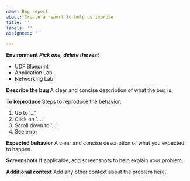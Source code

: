 ```yaml
---
name: Bug report
about: Create a report to help us improve
title: ''
labels: ''
assignees: ''

---
```


**Environment**
***Pick one, delete the rest***
- UDF Blueprint
- Application Lab
- Networking Lab

**Describe the bug**
A clear and concise description of what the bug is.

**To Reproduce**
Steps to reproduce the behavior:
1. Go to '...'
2. Click on '....'
3. Scroll down to '....'
4. See error

**Expected behavior**
A clear and concise description of what you expected to happen.

**Screenshots**
If applicable, add screenshots to help explain your problem.

**Additional context**
Add any other context about the problem here.
